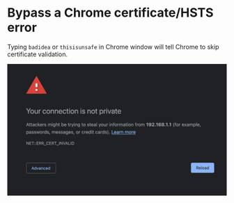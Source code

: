 # Bypass a Chrome certificate/HSTS error

Typing `badidea` or `thisisunsafe` in Chrome window will tell Chrome to skip certificate validation.

![](../.gitbook/assets/image%20%284%29.png)

